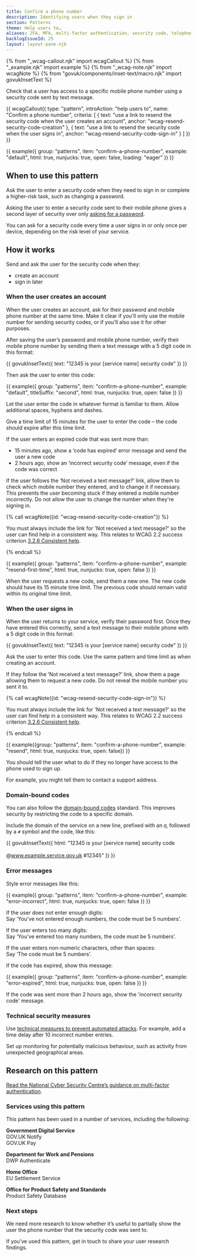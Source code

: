 ```yaml
---
title: Confirm a phone number
description: Identifying users when they sign in
section: Patterns
theme: Help users to…
aliases: 2FA, MFA, multi-factor authentication, security code, telephone number, phone number, text message, two-factor authentication
backlogIssueId: 25
layout: layout-pane.njk
---
```


{% from "_wcag-callout.njk" import wcagCallout %}
{% from "_example.njk" import example %}
{% from "_wcag-note.njk" import wcagNote %}
{% from "govuk/components/inset-text/macro.njk" import govukInsetText %}

Check that a user has access to a specific mobile phone number using a security code sent by text message.

{{ wcagCallout({
  type: "pattern",
  introAction: "help users to",
  name: "Confirm a phone number",
  criteria: [
    {
      text: "use a link to resend the security code when the user creates an account",
      anchor: "wcag-resend-security-code-creation"
    },
    {
      text: "use a link to resend the security code when the user signs in",
      anchor: "wcag-resend-security-code-sign-in"
    }
  ]
}) }}

{{ example({ group: "patterns", item: "confirm-a-phone-number", example: "default", html: true, nunjucks: true, open: false, loading: "eager" }) }}

## When to use this pattern

Ask the user to enter a security code when they need to sign in or complete a higher-risk task, such as changing a password.

Asking the user to enter a security code sent to their mobile phone gives a second layer of security over only [asking for a password](/patterns/passwords/).

You can ask for a security code every time a user signs in or only once per device, depending on the risk level of your service.

## How it works

Send and ask the user for the security code when they:

- create an account
- sign in later

### When the user creates an account

When the user creates an account, ask for their password and mobile phone number at the same time. Make it clear if you'll only use the mobile number for sending security codes, or if you'll also use it for other purposes.

After saving the user’s password and mobile phone number, verify their mobile phone number by sending them a text message with a 5 digit code in this format:

{{ govukInsetText({
  text: "12345 is your [service name] security code"
}) }}

Then ask the user to enter this code:

{{ example({ group: "patterns", item: "confirm-a-phone-number", example: "default", titleSuffix: "second", html: true, nunjucks: true, open: false }) }}

Let the user enter the code in whatever format is familiar to them. Allow additional spaces, hyphens and dashes.

Give a time limit of 15 minutes for the user to enter the code – the code should expire after this time limit.

If the user enters an expired code that was sent more than:

- 15 minutes ago, show a ‘code has expired’ error message and send the user a new code
- 2 hours ago, show an ‘incorrect security code’ message, even if the code was correct

If the user follows the ‘Not received a text message?’ link, allow them to check which mobile number they entered, and to change it if necessary. This prevents the user becoming stuck if they entered a mobile number incorrectly. Do not allow the user to change the number when they're signing in.

{% call wcagNote({id: "wcag-resend-security-code-creation"}) %}

<p>You must always include the link for 'Not received a text message?’ so the user can find help in a consistent way. This relates to WCAG 2.2 success criterion <a href="https://www.w3.org/WAI/WCAG22/Understanding/consistent-help.html">3.2.6 Consistent help</a>.</p>
{% endcall %}

{{ example({ group: "patterns", item: "confirm-a-phone-number", example: "resend-first-time", html: true, nunjucks: true, open: false }) }}

When the user requests a new code, send them a new one. The new code should have its 15 minute time limit. The previous code should remain valid within its original time limit.

### When the user signs in

When the user returns to your service, verify their password first. Once they have entered this correctly, send a text message to their mobile phone with a 5 digit code in this format:

{{ govukInsetText({
  text: "12345 is your [service name] security code"
}) }}

Ask the user to enter this code. Use the same pattern and time limit as when creating an account.

If they follow the ‘Not received a text message?’ link, show them a page allowing them to request a new code. Do not reveal the mobile number you sent it to.

{% call wcagNote({id: "wcag-resend-security-code-sign-in"}) %}

<p>You must always include the link for 'Not received a text message?’ so the user can find help in a consistent way. This relates to WCAG 2.2 success criterion <a href="https://www.w3.org/WAI/WCAG22/Understanding/consistent-help.html">3.2.6 Consistent help</a>.</p>
{% endcall %}

{{ example({group: "patterns", item: "confirm-a-phone-number", example: "resend", html: true, nunjucks: true, open: false}) }}

You should tell the user what to do if they no longer have access to the phone used to sign up.

For example, you might tell them to contact a support address.

### Domain-bound codes

You can also follow the [domain-bound codes](https://developer.apple.com/news/?id=z0i801mg) standard. This improves security by restricting the code to a specific domain.

Include the domain of the service on a new line, prefixed with an `@`, followed by a `#` symbol and the code, like this:

{{ govukInsetText({
  html: "12345 is your [service name] security code<br><br>@www.example.service.gov.uk #12345"
}) }}

### Error messages

Style error messages like this:

{{ example({ group: "patterns", item: "confirm-a-phone-number", example: "error-incorrect", html: true, nunjucks: true, open: false }) }}

If the user does not enter enough digits:
<br>Say ‘You've not entered enough numbers, the code must be 5 numbers’.

If the user enters too many digits:
<br>Say ‘You’ve entered too many numbers, the code must be 5 numbers’.

If the user enters non-numeric characters, other than spaces:
<br>Say ‘The code must be 5 numbers’.

If the code has expired, show this message:

{{ example({ group: "patterns", item: "confirm-a-phone-number", example: "error-expired", html: true, nunjucks: true, open: false }) }}

If the code was sent more than 2 hours ago, show the 'incorrect security code' message.

### Technical security measures

Use [technical measures to prevent automated attacks](https://www.ncsc.gov.uk/collection/passwords/updating-your-approach#tip2-password-collection). For example, add a time delay after 10 incorrect number entries.

Set up monitoring for potentially malicious behaviour, such as activity from unexpected geographical areas.

## Research on this pattern

[Read the National Cyber Security Centre’s guidance on multi-factor authentication](https://www.ncsc.gov.uk/collection/mfa-for-your-corporate-online-services).

### Services using this pattern

This pattern has been used in a number of services, including the following:

**Government Digital Service**<br>
GOV.UK Notify<br>
GOV.UK Pay

**Department for Work and Pensions**<br>
DWP Authenticate

**Home Office**<br>
EU Settlement Service

**Office for Product Safety and Standards**<br>
Product Safety Database

### Next steps

We need more research to know whether it’s useful to partially show the user the phone number that the security code was sent to.

If you’ve used this pattern, get in touch to share your user research findings.

